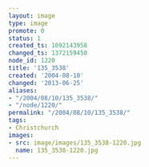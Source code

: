 ```yaml
---
layout: image
type: image
promote: 0
status: 1
created_ts: 1092143958
changed_ts: 1372159450
node_id: 1220
title: '135_3538'
created: '2004-08-10'
changed: '2013-06-25'
aliases:
- "/2004/08/10/135_3538/"
- "/node/1220/"
permalink: "/2004/08/10/135_3538/"
tags:
- Christchurch
images:
- src: image/images/135_3538-1220.jpg
  name: 135_3538-1220.jpg
---
```


